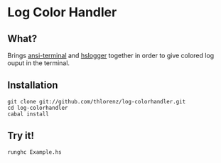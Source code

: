# Log Color Handler

## What?

Brings [ansi-terminal](http://hackage.haskell.org/package/ansi-terminal-0.5.5)
and [hslogger](http://hackage.haskell.org/package/hslogger-1.1.4) together in
order to give colored log ouput in the terminal.

## Installation

    git clone git://github.com/thlorenz/log-colorhandler.git
    cd log-colorhandler
    cabal install

## Try it!
    
    runghc Example.hs
